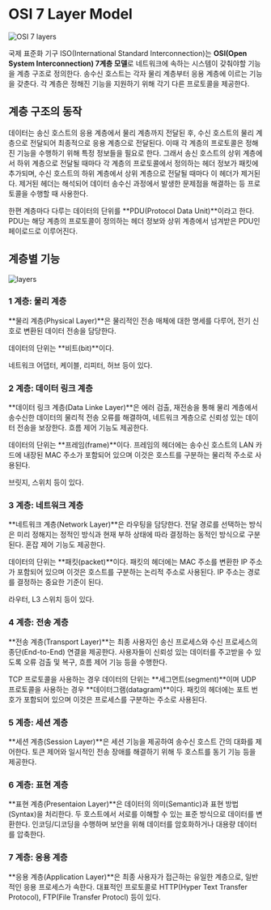 # OSI 7 Layer Model

![OSI 7 layers](http://wiki.hash.kr/images/7/71/OSI_7_%EA%B3%84%EC%B8%B5.jpg)

국제 표준화 기구 ISO(International Standard Interconnection)는 **OSI(Open System Interconnection) 7계층 모델**로 네트워크에 속하는 시스템이 갖춰야할 기능을 계층 구조로 정의한다. 송수신 호스트는 각자 물리 계층부터 응용 계층에 이르는 기능을 갖춘다. 각 계층은 정해진 기능을 지원하기 위해 각기 다른 프로토콜을 제공한다.



## 계층 구조의 동작

데이터는 송신 호스트의 응용 계층에서 물리 계층까지 전달된 후, 수신 호스트의 물리 계층으로 전달되어 최종적으로 응용 계층으로 전달된다. 이때 각 계층의 프로토콜은 정해진 기능을 수행하기 위해 특정 정보들을 필요로 한다. 그래서 송신 호스트의 상위 계층에서 하위 계층으로 전달될 때마다 각 계층의 프로토콜에서 정의하는 헤더 정보가 패킷에 추가되며, 수신 호스트의 하위 계층에서 상위 계층으로 전달될 때마다 이 헤더가 제거된다. 제거된 헤더는 해석되어 데이터 송수신 과정에서 발생한 문제점을 해결하는 등 프로토콜을 수행할 때 사용한다.

한편 계층마다 다루는 데이터의 단위를 **PDU(Protocol Data Unit)**이라고 한다. PDU는 해당 계층의 프로토콜이 정의하는 헤더 정보와 상위 계층에서 넘겨받은 PDU인 페이로드로 이루어진다. 



## 계층별 기능

![layers](https://user-images.githubusercontent.com/57662010/195673487-6d2c7cf5-1666-4045-96c2-8504c60445d3.png)

### 1 계층: 물리 계층

**물리 계층(Physical Layer)**은 물리적인 전송 매체에 대한 명세를 다루어, 전기 신호로 변환된 데이터 전송을 담당한다.

데이터의 단위는 **비트(bit)**이다.

네트워크 어댑터, 케이블, 리피터, 허브 등이 있다.



### 2 계층: 데이터 링크 계층

**데이터 링크 계층(Data Linke Layer)**은 에러 검출, 재전송을 통해 물리 계층에서 송수신한 데이터의 물리적 전송 오류를 해결하여, 네트워크 계층으로 신뢰성 있는 데이터 전송을 보장한다. 흐름 제어 기능도 제공한다.

데이터의 단위는 **프레임(frame)**이다. 프레임의 헤더에는 송수신 호스트의 LAN 카드에 내장된 MAC 주소가 포함되어 있으며 이것은 호스트를 구분하는 물리적 주소로 사용된다.

브릿지, 스위치 등이 있다.



###  3 계층: 네트워크 계층

**네트워크 계층(Network Layer)**은 라우팅을 담당한다. 전달 경로를 선택하는 방식은 미리 정해지는 정적인 방식과 현재 부하 상태에 따라 결정하는 동적인 방식으로 구분된다. 혼잡 제어 기능도 제공한다.

데이터의 단위는 **패킷(packet)**이다. 패킷의 헤더에는 MAC 주소를 변환한 IP 주소가 포함되어 있으며 이것은 호스트를 구분하는 논리적 주소로 사용된다. IP 주소는 경로를 결정하는 중요한 기준이 된다. 

라우터, L3 스위치 등이 있다.



### 4 계층: 전송 계층

**전송 계층(Transport Layer)**는 최종 사용자인 송신 프로세스와 수신 프로세스의 종단(End-to-End) 연결을 제공한다. 사용자들이 신뢰성 있는 데이터를 주고받을 수 있도록 오류 검출 및 복구, 흐름 제어 기능 등을 수행한다.

TCP 프로토콜을 사용하는 경우 데이터의 단위는 **세그먼트(segment)**이며 UDP 프로토콜을 사용하는 경우 **데이터그램(datagram)**이다. 패킷의 헤더에는 포트 번호가 포함되어 있으며 이것은 프로세스를 구분하는 주소로 사용된다.



### 5 계층: 세션 계층

**세션 계층(Session Layer)**은 세션 기능을 제공하여 송수신 호스트 간의 대화를 제어한다. 토큰 제어와 일시적인 전송 장애를 해결하기 위해 두 호스트를 동기 기능 등을 제공한다. 



### 6 계층: 표현 계층

**표현 계층(Presentaion Layer)**은 데이터의 의미(Semantic)과 표현 방법(Syntax)을 처리한다. 두 호스트에서 서로를 이해할 수 있는 표준 방식으로 데이터를 변환한다. 인코딩/디코딩을 수행하며 보안을 위해 데이터를 암호화하거나 대용량 데이터를 압축한다.



### 7 계층: 응용 계층

**응용 계층(Application Layer)**은 최종 사용자가 접근하는 유일한 계층으로, 일반적인 응용 프로세스가 속한다. 대표적인 프로토콜로 HTTP(Hyper Text Transfer Protocol), FTP(File Transfer Protocl) 등이 있다.
